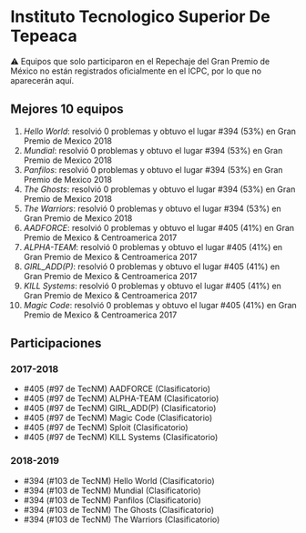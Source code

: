 # Instituto Tecnologico Superior De Tepeaca

:warning: Equipos que solo participaron en el Repechaje del Gran Premio de México no están registrados oficialmente en el ICPC, por lo que no aparecerán aquí.

## Mejores 10 equipos

1. _Hello World_: resolvió 0 problemas y obtuvo el lugar #394 (53%) en Gran Premio de Mexico 2018
1. _Mundial_: resolvió 0 problemas y obtuvo el lugar #394 (53%) en Gran Premio de Mexico 2018
1. _Panfilos_: resolvió 0 problemas y obtuvo el lugar #394 (53%) en Gran Premio de Mexico 2018
1. _The Ghosts_: resolvió 0 problemas y obtuvo el lugar #394 (53%) en Gran Premio de Mexico 2018
1. _The Warriors_: resolvió 0 problemas y obtuvo el lugar #394 (53%) en Gran Premio de Mexico 2018
1. _AADFORCE_: resolvió 0 problemas y obtuvo el lugar #405 (41%) en Gran Premio de Mexico & Centroamerica 2017
1. _ALPHA-TEAM_: resolvió 0 problemas y obtuvo el lugar #405 (41%) en Gran Premio de Mexico & Centroamerica 2017
1. _GIRL_ADD(P)_: resolvió 0 problemas y obtuvo el lugar #405 (41%) en Gran Premio de Mexico & Centroamerica 2017
1. _KILL Systems_: resolvió 0 problemas y obtuvo el lugar #405 (41%) en Gran Premio de Mexico & Centroamerica 2017
1. _Magic Code_: resolvió 0 problemas y obtuvo el lugar #405 (41%) en Gran Premio de Mexico & Centroamerica 2017

## Participaciones

### 2017-2018

- #405 (#97 de TecNM) AADFORCE (Clasificatorio)
- #405 (#97 de TecNM) ALPHA-TEAM (Clasificatorio)
- #405 (#97 de TecNM) GIRL_ADD(P) (Clasificatorio)
- #405 (#97 de TecNM) Magic Code (Clasificatorio)
- #405 (#97 de TecNM) Sploit (Clasificatorio)
- #405 (#97 de TecNM) KILL Systems (Clasificatorio)

### 2018-2019

- #394 (#103 de TecNM) Hello World (Clasificatorio)
- #394 (#103 de TecNM) Mundial (Clasificatorio)
- #394 (#103 de TecNM) Panfilos (Clasificatorio)
- #394 (#103 de TecNM) The Ghosts (Clasificatorio)
- #394 (#103 de TecNM) The Warriors (Clasificatorio)



